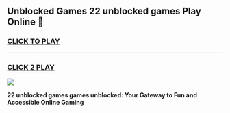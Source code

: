 
## Unblocked Games 22 unblocked games Play Online 👋
<h3>
<a href="https://news.freeplayer.one?title=22_unblocked_games&ref=17F">CLICK TO PLAY</a></h3>
<hr>

<h3>
<a href="https://news.freeplayer.one?title=22_unblocked_games&ref=17F">CLICK 2 PLAY</a>
  
</h3>

<a href="https://news.freeplayer.one?title=22_unblocked_games&ref=17F/"><img src="https://clearcache.store/games.png"></a>


**22 unblocked games games unblocked: Your Gateway to Fun and Accessible Online Gaming**
